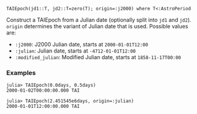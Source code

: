 ```
TAIEpoch(jd1::T, jd2::T=zero(T); origin=:j2000) where T<:AstroPeriod
```

Construct a TAIEpoch from a Julian date (optionally split into `jd1` and `jd2`). `origin` determines the variant of Julian date that is used. Possible values are:

  * `:j2000`: J2000 Julian date, starts at `2000-01-01T12:00`
  * `:julian`: Julian date, starts at `-4712-01-01T12:00`
  * `:modified_julian`: Modified Julian date, starts at `1858-11-17T00:00`

### Examples

```jldoctest; setup = :(using AstroTime)
julia> TAIEpoch(0.0days, 0.5days)
2000-01-02T00:00:00.000 TAI

julia> TAIEpoch(2.451545e6days, origin=:julian)
2000-01-01T12:00:00.000 TAI
```
